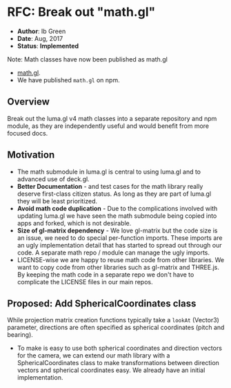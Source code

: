# RFC: Break out "math.gl"

* **Author**: Ib Green
* **Date**: Aug, 2017
* **Status**: **Implemented**

Note: Math classes have now been published as math.gl
* [math.gl](https://github.com/uber-web/math.gl).
* We have published `math.gl` on npm.


## Overview

Break out the luma.gl v4 math classes into a separate repository and npm module, as they are independently useful and would benefit from more focused docs.


## Motivation

* The math submodule in luma.gl is central to using luma.gl and to advanced use of deck.gl.
* **Better Documentation** - and test cases for the math library really deserve first-class citizen status. As long as they are part of luma.gl they will be least prioritized.
* **Avoid math code duplication** - Due to the complications involved with updating luma.gl we have seen the math submodule being copied into apps and forked, which is not desirable.
* **Size of gl-matrix dependency** - We love gl-matrix but the code size is an issue, we need to do special per-function imports. These imports are an ugly implementation detail that has started to spread out through our code. A separate math repo / module can manage the ugly imports.
* LICENSE-wise we are happy to reuse math code from other libraries. We want to copy code from other libraries such as gl-matrix and THREE.js. By keeping the math code in a separate repo we don't have to complicate the LICENSE files in our main repos.


## Proposed: Add SphericalCoordinates class

While projection matrix creation functions typically take a `lookAt` (Vector3) parameter, directions are often specified as spherical coordinates (pitch and bearing).
* To make is easy to use both spherical coordinates and direction vectors for the camera, we can extend our math library with a SphericalCoordinates class to make transformations between direction vectors and spherical coordinates easy. We already have an initial implementation.
